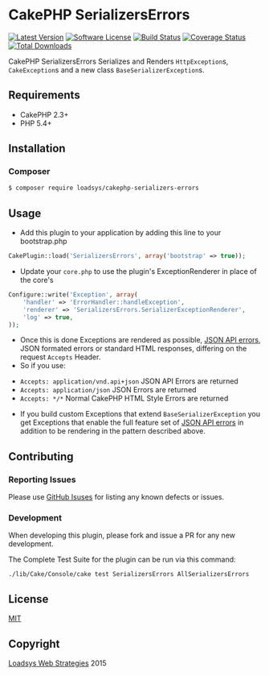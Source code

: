 # CakePHP SerializersErrors

[![Latest Version](https://img.shields.io/github/release/loadsys/CakePHP-Serializers-Errors.svg?style=flat-square)](https://github.com/loadsys/CakePHP-Serializers-Errors/releases)
[![Software License](https://img.shields.io/badge/license-MIT-brightgreen.svg?style=flat-square)](LICENSE.md)
[![Build Status](https://travis-ci.org/loadsys/CakePHP-Serializers-Errors.svg?branch=master&style=flat-square)](https://travis-ci.org/loadsys/CakePHP-Serializers-Errors)
[![Coverage Status](https://coveralls.io/repos/loadsys/CakePHP-Serializers-Errors/badge.svg)](https://coveralls.io/r/loadsys/CakePHP-Serializers-Errors)
[![Total Downloads](https://img.shields.io/packagist/dt/loadsys/cakephp-serializers-errors.svg?style=flat-square)](https://packagist.org/packages/loadsys/cakephp-serializers-errors)

CakePHP SerializersErrors Serializes and Renders `HttpException`s, `CakeException`s and a new class
`BaseSerializerException`s.

## Requirements

* CakePHP 2.3+
* PHP 5.4+

## Installation

### Composer

````bash
$ composer require loadsys/cakephp-serializers-errors
````

## Usage ##

* Add this plugin to your application by adding this line to your bootstrap.php

````php
CakePlugin::load('SerializersErrors', array('bootstrap' => true));
````
* Update your `core.php` to use the plugin's ExceptionRenderer in place of the core's

```php
Configure::write('Exception', array(
	'handler' => 'ErrorHandler::handleException',
	'renderer' => 'SerializersErrors.SerializerExceptionRenderer',
	'log' => true,
));
```

* Once this is done Exceptions are rendered as possible, [JSON API errors](http://jsonapi.org/format/#errors), 
JSON formated errors or standard HTML responses, differing on the request `Accepts` Header. 
* So if you use:
 - `Accepts: application/vnd.api+json` JSON API Errors are returned
 - `Accepts: application/json` JSON Errors are returned
 - `Accepts: */*` Normal CakePHP HTML Style Errors are returned
* If you build custom Exceptions that extend `BaseSerializerException` you get 
Exceptions that enable the full feature set of [JSON API errors](http://jsonapi.org/format/#errors)
in addition to be rendering in the pattern described above.

## Contributing

### Reporting Issues

Please use [GitHub Isuses](https://github.com/loadsys/CakePHP-Serializers-Errors/issues) for listing any known defects or issues.

### Development

When developing this plugin, please fork and issue a PR for any new development.

The Complete Test Suite for the plugin can be run via this command:

`./lib/Cake/Console/cake test SerializersErrors AllSerializersErrors`

## License ##

[MIT](https://github.com/loadsys/CakePHP-Serializers-Errors/blob/master/LICENSE.md)


## Copyright ##

[Loadsys Web Strategies](http://www.loadsys.com) 2015
